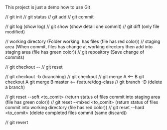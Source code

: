 This project is just a demo how to use Git

// git init
// git status
// git add
// git commit

// git log   (show log)
// git show  (show detail one commit)
// git diff  (only file modified)

// working directory (Folder working: has files (file has red color))
// staging area      (When commit, files has change at working directory then add into staging area (file has green color))
// git repository    (Save change of commits)

// git checkout -- <file>
// git reset

// git checkout -b <branch> (branching)
// git checkout <branch>
// git merge
A <-- B
git checkout A
git merge B
master <-- feature/dog-class
// git branch -D <branch> (delete a branch)

// git reset --soft <to_comit>  (return status of files commit into staging area (file has green color))
// git reset --mixed <to_comit> (return status of files commit into working directory (file has red color))
// git reset --hard <to_comit>  (delete completed files commit (same discard))

// git revert <comit>